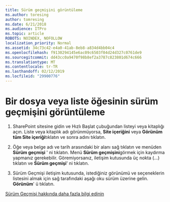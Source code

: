 ```yaml
---
title: Sürüm geçmişini görüntüleme
ms.author: toresing
author: tomresing
ms.date: 6/21/2018
ms.audience: ITPro
ms.topic: article
ROBOTS: NOINDEX, NOFOLLOW
localization_priority: Normal
ms.assetid: 34c73c42-e4a0-41ab-8eb8-a834d4bb04c4
ms.openlocfilehash: f9130294145e6ac09c6503f04d24d327c0761de9
ms.sourcegitcommit: dd43cc0a9470f98b8ef2a3787c823801d674c666
ms.translationtype: MT
ms.contentlocale: tr-TR
ms.lasthandoff: 02/12/2019
ms.locfileid: "29900776"
---
```

# <a name="view-version-history-of-a-file-or-list-item"></a>Bir dosya veya liste öğesinin sürüm geçmişini görüntüleme

1. SharePoint sitesine gidin ve Hızlı Başlat çubuğundan listeyi veya kitaplığı açın. Liste veya kitaplık adı görünmüyorsa, **Site içeriğini** veya **Görünüm tüm Site içeriği**tıklatın ve sonra adını tıklatın.
    
2. Öğe veya belge adı ve tarih arasındaki bir alanı sağ tıklatın ve menüden **Sürüm geçmişi** ' ni tıklatın. Menü **Sürüm geçmişini**görmek için kaydırma yapmanız gerekebilir. Göremiyorsanız, iletişim kutusunda üç nokta (...) tıklatın ve **Sürüm geçmişi**' ni tıklatın.
    
3. Sürüm Geçmişi iletişim kutusunda, istediğiniz görünümü ve seçeneklerin listesini almak için sağ tarafındaki aşağı oku sürüm üzerine gelin. **Görünüm**' ü tıklatın.
    
[Sürüm Geçmişi hakkında daha fazla bilgi edinin](https://go.microsoft.com/fwlink/?linkid=875709)
  

